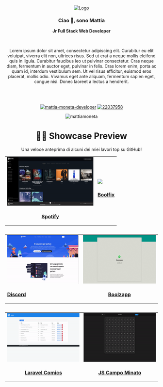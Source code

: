<!-- PROJECT LOGO -->
<br />
<div align="center">
  <a href="https://github.com/mattiamoneta">
    <img src="https://media.licdn.com/dms/image/D4E16AQFS4ZwlbnCXdg/profile-displaybackgroundimage-shrink_350_1400/0/1686159066777?e=1691625600&v=beta&t=nT36Ef5S1w4gMOTvuhXxy4ljN8YS4QFSgV1J_-Gw1xw" alt="Logo">
  </a>

  <h3 align="center">Ciao 👋, sono Mattia</h3>

  <p align="center">
    <strong>Jr Full Stack Web Developer</strong>
  </p>
 

<div align="center">
  <br />
  <br />
     Lorem ipsum dolor sit amet, consectetur adipiscing elit. Curabitur eu elit volutpat, viverra elit non, ultrices risus. Sed ut erat a neque mollis eleifend quis in ligula. Curabitur faucibus leo ut pulvinar consectetur. Cras neque diam, fermentum in auctor eget, pulvinar in felis. Cras lorem enim, porta ac quam id, interdum vestibulum sem. Ut vel risus efficitur, euismod eros placerat, mollis odio. Vivamus eget ante aliquam, fermentum sapien eget, congue nisi. Donec laoreet a lectus a hendrerit. 
</div>
  

  
 
 <div>
    <br />
    <br />
    <br />
     <p align="center">
        <a href="https://linkedin.com/in/mattia-moneta-developer" target="blank"><img align="center" src="https://raw.githubusercontent.com/rahuldkjain/github-profile-readme-generator/master/src/images/icons/Social/linked-in-alt.svg" alt="mattia-moneta-developer" height="20" width="30" /></a>
          <a href="https://stackoverflow.com/users/22037958" target="blank"><img align="center" src="https://raw.githubusercontent.com/rahuldkjain/github-profile-readme-generator/master/src/images/icons/Social/stack-overflow.svg" alt="22037958" height="20" width="30" /></a>
        </p>
  </p>
</div>

<p align="center"> <img src="https://komarev.com/ghpvc/?username=mattiamoneta&label=Profile%20views&color=0e75b6&style=flat" alt="mattiamoneta" /> </p>


<h1>👨‍💻 Showcase Preview</h1>
<p>Una veloce anteprima di alcuni dei miei lavori top su GitHub!</p>

<table>
  <tr>
    <td>
     <img src="https://github.com/mattiamoneta/html-css-spotifyweb/raw/main/thumbnail.gif" height="160"/>
      <h3 align="center"><a href="#">Spotify</a></h3>
    </td>
    <td>
       <img src="https://github.com/mattiamoneta/vite-boolflix/raw/master/thumbnail.gif" height="160"/>
        <h3  align="center"><a href="#">Boolfix</a></h3>
    </td>
  </tr>
 <table>
   
  <table>
  <tr>
    <td>
             <img src="https://github.com/mattiamoneta/htmlcss-discord/raw/main/thumbnail.gif" height="160"/>
      <h3><a href="#">Discord</a></h3>
    </td>
    <td>
                  <img src="https://github.com/mattiamoneta/vue-boolzapp/raw/main/thumbnail.gif" height="160"/>
         <h3  align="center"><a href="#">Boolzapp</a></h3>
    </td>
  </tr>
 <table>
   
   <table>
  <tr>
    <td>
           <img src="https://github.com/mattiamoneta/laravel-dc-comics/raw/master/thumbnail.gif" height="160"/>
         <h3  align="center"><a href="#">Laravel Comics</a></h3>
    </td>
    <td>
            <img src="https://github.com/mattiamoneta/js-campominato-dom/raw/main/thumbnail.gif" height="160"/>
         <h3  align="center"><a href="#">JS Campo Minato</a></h3
    </td>
  </tr>
 <table>
   






      










